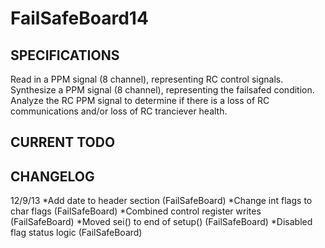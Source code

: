 FailSafeBoard14
===============

SPECIFICATIONS
--------------
Read in a PPM signal (8 channel), representing RC control signals.  Synthesize a PPM signal (8 channel), representing the failsafed condition.  Analyze the RC PPM signal to determine if there is a loss of RC communications and/or loss of RC tranciever health.

CURRENT TODO
------------

CHANGELOG
---------
12/9/13
*Add date to header section (FailSafeBoard)
*Change int flags to char flags (FailSafeBoard)
*Combined control register writes (FailSafeBoard)
*Moved sei() to end of setup() (FailSafeBoard)
*Disabled flag status logic (FailSafeBoard)